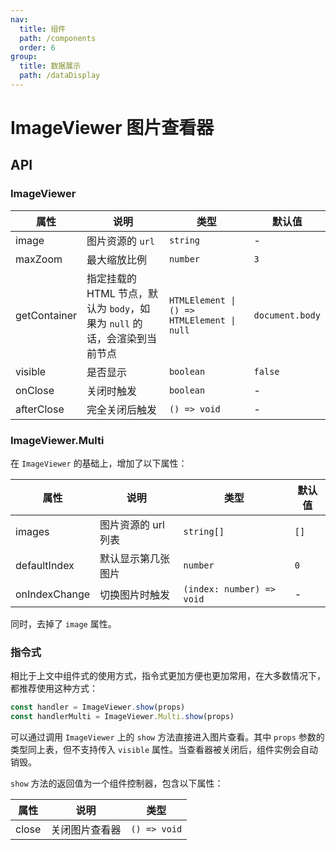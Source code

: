 ```yaml
---
nav:
  title: 组件
  path: /components
  order: 6
group:
  title: 数据展示
  path: /dataDisplay
---
```


# ImageViewer 图片查看器

<code src="./demos/index.tsx"></code>

## API

### ImageViewer

| 属性         | 说明                                                                      | 类型                                       | 默认值          |
| ------------ | ------------------------------------------------------------------------- | ------------------------------------------ | --------------- |
| image        | 图片资源的 `url`                                                          | `string`                                   | -               |
| maxZoom      | 最大缩放比例                                                              | `number`                                   | `3`             |
| getContainer | 指定挂载的 HTML 节点，默认为 `body`，如果为 `null` 的话，会渲染到当前节点 | `HTMLElement \| () => HTMLElement \| null` | `document.body` |
| visible      | 是否显示                                                                  | `boolean`                                  | `false`         |
| onClose      | 关闭时触发                                                                | `boolean`                                  | -               |
| afterClose   | 完全关闭后触发                                                            | `() => void`                               | -               |

### ImageViewer.Multi

在 `ImageViewer` 的基础上，增加了以下属性：

| 属性          | 说明                | 类型                      | 默认值 |
| ------------- | ------------------- | ------------------------- | ------ |
| images        | 图片资源的 url 列表 | `string[]`                | `[]`   |
| defaultIndex  | 默认显示第几张图片  | `number`                  | `0`    |
| onIndexChange | 切换图片时触发      | `(index: number) => void` | -      |

同时，去掉了 `image` 属性。

### 指令式

相比于上文中组件式的使用方式，指令式更加方便也更加常用，在大多数情况下，都推荐使用这种方式：

```ts | pure
const handler = ImageViewer.show(props)
const handlerMulti = ImageViewer.Multi.show(props)
```

可以通过调用 `ImageViewer` 上的 `show` 方法直接进入图片查看。其中 `props` 参数的类型同上表，但不支持传入 `visible` 属性。当查看器被关闭后，组件实例会自动销毁。

`show` 方法的返回值为一个组件控制器，包含以下属性：

| 属性  | 说明           | 类型         |
| ----- | -------------- | ------------ |
| close | 关闭图片查看器 | `() => void` |
